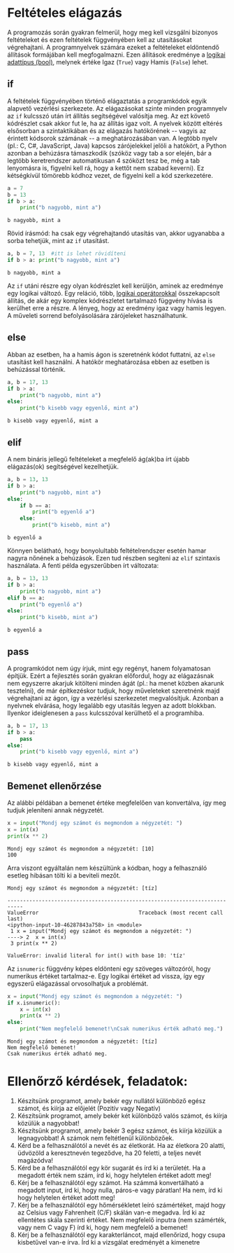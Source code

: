 # Feltételes elágazás

A programozás során gyakran felmerül, hogy meg kell vizsgálni bizonyos feltételeket és ezen feltételek függvényében kell az utasításokat végrehajtani. A programnyelvek számára ezeket a feltételeket eldöntendő állítások formájában kell megfogalmazni. Ezen állítások eredménye a [logikai adattípus (bool)](/python_basic/variables_bool/), melynek értéke Igaz (`True`) vagy Hamis (`False`) lehet.

## if
A feltételek függvényében történő elágaztatás a programkódok egyik alapvető vezérlési szerkezete. Az elágazásokat szinte minden programnyelv az `if` kulcsszó után írt állítás segítségével valósítja meg. Az ezt követő kódrészlet csak akkor fut le, ha az állítás igaz volt. A nyelvek között eltérés elsősorban a szintaktikában és az elágazás hatókörének -- vagyis az érintett kódsorok számának -- a meghatározásában van. A legtöbb nyelv (pl.: C, C#, JavaScript, Java) kapcsos zárójelekkel jelöli a hatókört, a Python azonban a behúzásra támaszkodik (szóköz vagy tab a sor elején, bár a legtöbb keretrendszer automatikusan 4 szóközt tesz be, még a tab lenyomásra is, figyelni kell rá, hogy a kettőt nem szabad keverni).  Ez kétségkívül tömörebb kódhoz vezet, de figyelni kell a kód szerkezetére. 
``` python
a = 7
b = 13
if b > a:
    print("b nagyobb, mint a")
```
```
b nagyobb, mint a
```

Rövid írásmód: ha csak egy végrehajtandó utasítás van, akkor ugyanabba a sorba tehetjük, mint az `if` utasítást.
``` python
a, b = 7, 13  #itt is lehet rövidíteni
if b > a: print("b nagyobb, mint a")
```
```
b nagyobb, mint a
```

Az `if` utáni részre egy olyan kódrészlet kell kerüljön, aminek az eredménye egy logikai változó. Egy reláció, több, [logikai operátorokkal](/python_basic/variables_bool/) összekapcsolt állítás, de akár egy komplex kódrészletet tartalmazó függvény hívása is kerülhet erre a részre. A lényeg, hogy az eredmény igaz vagy hamis legyen. A műveleti sorrend befolyásolására zárójeleket használhatunk.

## else
Abban az esetben, ha a hamis ágon is szeretnénk kódot futtatni, az `else` utasítást kell használni. A hatókör meghatározása ebben az esetben is behúzással történik.
``` python
a, b = 17, 13
if b > a:
    print("b nagyobb, mint a")
else:
    print("b kisebb vagy egyenlő, mint a")
```
```
b kisebb vagy egyenlő, mint a
```

## elif
A nem bináris jellegű feltételeket a megfelelő ág(ak)ba írt újabb elágazás(ok) segítségével kezelhetjük.
``` python
a, b = 13, 13
if b > a:
    print("b nagyobb, mint a")
else:
    if b == a:
        print("b egyenlő a")
    else:
        print("b kisebb, mint a")
```
```
b egyenlő a
```

Könnyen belátható, hogy bonyolultabb feltételrendszer esetén hamar nagyra nőnének a behúzások. Ezen tud részben segíteni az `elif` szintaxis használata. A fenti példa egyszerűbben írt változata:
``` python
a, b = 13, 13
if b > a:
    print("b nagyobb, mint a")
elif b == a:
    print("b egyenlő a")
else:
    print("b kisebb, mint a")
```
```
b egyenlő a
```

## pass
A programkódot nem úgy írjuk, mint egy regényt, hanem folyamatosan építjük. Ezért a fejlesztés során gyakran előfordul, hogy az elágazásnak nem egyszerre akarjuk kitölteni minden ágát (pl.: ha menet közben akarunk tesztelni), de már építkezéskor tudjuk, hogy műveleteket szeretnénk majd végrehajtani az ágon, így a vezérlési szerkezetet megvalósítjuk. Azonban a nyelvnek elvárása, hogy legalább egy utasítás legyen az adott blokkban.  Ilyenkor ideiglenesen a `pass` kulcsszóval kerülhető el a programhiba.

``` python
a, b = 17, 13
if b > a:
    pass
else:
    print("b kisebb vagy egyenlő, mint a")
```
```
b kisebb vagy egyenlő, mint a
```

## Bemenet ellenőrzése
Az alábbi példában a bemenet értéke megfelelően van konvertálva, így meg tudjuk jeleníteni annak négyzetét.
```python
x = input("Mondj egy számot és megmondom a négyzetét: ")
x = int(x)
print(x ** 2)
```
```
Mondj egy számot és megmondom a négyzetét: [10]
100
```
Arra viszont egyáltalán nem készültünk a kódban, hogy a felhasználó esetleg hibásan tölti ki a beviteli mezőt. 
```
Mondj egy számot és megmondom a négyzetét: [tíz]

---------------------------------------------------------------------------
ValueError                                Traceback (most recent call last)
<ipython-input-10-46287843a758> in <module>
 1 x = input("Mondj egy számot és megmondom a négyzetét: ")
----> 2  x = int(x)
 3 print(x ** 2)

ValueError: invalid literal for int() with base 10: 'tíz'
```
Az `isnumeric` függvény képes eldönteni egy szöveges változóról, hogy numerikus értéket tartalmaz-e. Egy logikai értéket ad vissza, így egy egyszerű elágazással orvosolhatjuk a problémát.

```python
x = input("Mondj egy számot és megmondom a négyzetét: ")
if x.isnumeric():
    x = int(x)
    print(x ** 2)
else:
    print("Nem megfelelő bemenet!\nCsak numerikus érték adható meg.")
```
```
Mondj egy számot és megmondom a négyzetét: [tíz]
Nem megfelelő bemenet!
Csak numerikus érték adható meg.
```
# Ellenőrző kérdések, feladatok:
1. Készítsünk programot, amely bekér egy nullától különböző egész számot, és kiírja az előjelét (Pozitív vagy Negatív)
2. Készítsünk programot, amely bekér két különböző valós számot, és kiírja közülük a nagyobbat!
3. Készítsünk programot, amely bekér 3 egész számot, és kiírja közülük a legnagyobbat! A számok nem feltétlenül különbözőek.
4. Kérd be a felhasználótól a nevét és az életkorát. Ha az életkora 20 alatti, üdvözöld a keresztnevén tegeződve, ha 20 feletti, a teljes nevét magázódva!
5. Kérd be a felhasználótól egy kör sugarát és írd ki a területét. Ha a megadott érték nem szám, írd ki, hogy helytelen értéket adott meg!
6. Kérj be a felhasználótól egy számot. Ha számmá konvertálható a megadott input, írd ki, hogy nulla, páros-e vagy páratlan! Ha nem, írd ki hogy helytelen értéket adott meg!
7. Kérj be a felhasználótól egy hőmérsékletet leíró számértéket, majd hogy az Celsius vagy Fahrenheit (C/F) skálán van-e megadva. Írd ki az ellentétes skála szerinti értéket. Nem megfelelő inputra (nem számérték, vagy nem C vagy F) írd ki, hogy nem megfelelő a bemenet!
8. Kérj be a felhasználótól egy karakterláncot, majd ellenőrizd, hogy csupa kisbetűvel van-e írva. Írd ki a vizsgálat eredményét a kimenetre
